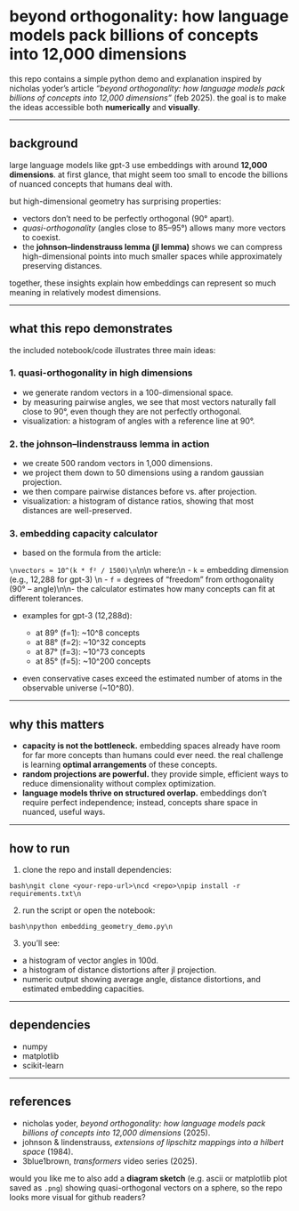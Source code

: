 # beyond orthogonality: how language models pack billions of concepts into 12,000 dimensions

this repo contains a simple python demo and explanation inspired by nicholas yoder’s article *“beyond orthogonality: how language models pack billions of concepts into 12,000 dimensions”* (feb 2025). the goal is to make the ideas accessible both **numerically** and **visually**.

---

## background

large language models like gpt-3 use embeddings with around **12,000 dimensions**. at first glance, that might seem too small to encode the billions of nuanced concepts that humans deal with.

but high-dimensional geometry has surprising properties:

* vectors don’t need to be perfectly orthogonal (90° apart).
* *quasi-orthogonality* (angles close to 85–95°) allows many more vectors to coexist.
* the **johnson–lindenstrauss lemma (jl lemma)** shows we can compress high-dimensional points into much smaller spaces while approximately preserving distances.

together, these insights explain how embeddings can represent so much meaning in relatively modest dimensions.

---

## what this repo demonstrates

the included notebook/code illustrates three main ideas:

### 1. quasi-orthogonality in high dimensions

* we generate random vectors in a 100-dimensional space.
* by measuring pairwise angles, we see that most vectors naturally fall close to 90°, even though they are not perfectly orthogonal.
* visualization: a histogram of angles with a reference line at 90°.

### 2. the johnson–lindenstrauss lemma in action

* we create 500 random vectors in 1,000 dimensions.
* we project them down to 50 dimensions using a random gaussian projection.
* we then compare pairwise distances before vs. after projection.
* visualization: a histogram of distance ratios, showing that most distances are well-preserved.

### 3. embedding capacity calculator

* based on the formula from the article:

`\nvectors ≈ 10^(k * f² / 1500)\n`\n\n  where:\n  - `k` = embedding dimension (e.g., 12,288 for gpt-3)  \n  - `f` = degrees of “freedom” from orthogonality (90° – angle)\n\n- the calculator estimates how many concepts can fit at different tolerances.

* examples for gpt-3 (12,288d):

  * at 89° (f=1): \~10^8 concepts
  * at 88° (f=2): \~10^32 concepts
  * at 87° (f=3): \~10^73 concepts
  * at 85° (f=5): \~10^200 concepts
* even conservative cases exceed the estimated number of atoms in the observable universe (\~10^80).

---

## why this matters

* **capacity is not the bottleneck.** embedding spaces already have room for far more concepts than humans could ever need. the real challenge is learning **optimal arrangements** of these concepts.
* **random projections are powerful.** they provide simple, efficient ways to reduce dimensionality without complex optimization.
* **language models thrive on structured overlap.** embeddings don’t require perfect independence; instead, concepts share space in nuanced, useful ways.

---

## how to run

1. clone the repo and install dependencies:

`bash\ngit clone <your-repo-url>\ncd <repo>\npip install -r requirements.txt\n`

2. run the script or open the notebook:

`bash\npython embedding_geometry_demo.py\n`

3. you’ll see:

* a histogram of vector angles in 100d.
* a histogram of distance distortions after jl projection.
* numeric output showing average angle, distance distortions, and estimated embedding capacities.

---

## dependencies

* numpy
* matplotlib
* scikit-learn

---

## references

* nicholas yoder, *beyond orthogonality: how language models pack billions of concepts into 12,000 dimensions* (2025).
* johnson & lindenstrauss, *extensions of lipschitz mappings into a hilbert space* (1984).
* 3blue1brown, *transformers* video series (2025).

would you like me to also add a **diagram sketch** (e.g. ascii or matplotlib plot saved as `.png`) showing quasi-orthogonal vectors on a sphere, so the repo looks more visual for github readers?
